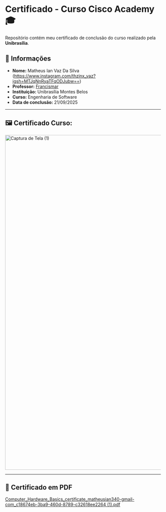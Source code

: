 # Certificado - Curso Cisco Academy 🎓

Repositório contém meu certificado de conclusão do curso realizado pela **Unibrasília**.

## 📜 Informações
- **Nome:** Matheus Ian Vaz Da Silva (https://www.instagram.com/thzinx_vaz?igsh=MTJqNnRyaTFqODJubw==)
- **Professor:** [Francismar]( https://www.linkedin.com/in/francismar-alves-martins-junior-8a320b90/?original_referer=https%3A%2F%2Fgithub.com%2Fdiogohrq%2FCertificadoCisco%3Ftab%3Dreadme-ov-file   )
- **Instituição:** Unibrasília Montes Belos
- **Curso:** Engenharia de Software
- **Data de conclusão:** 21/09/2025

---

## 🖼️ Certificado Curso:

<img width="1920" height="1080" alt="Captura de Tela (1)" src="https://github.com/user-attachments/assets/ec9f9e92-6820-4c21-9fd2-25cf01a3e635" />

---

## 📂 Certificado em PDF

[Computer_Hardware_Basics_certificate_matheusian340-gmail-com_c18674eb-3ba9-460d-8789-c32618ee2264 (1).pdf](https://github.com/user-attachments/files/22454790/Computer_Hardware_Basics_certificate_matheusian340-gmail-com_c18674eb-3ba9-460d-8789-c32618ee2264.1.pdf)
  


